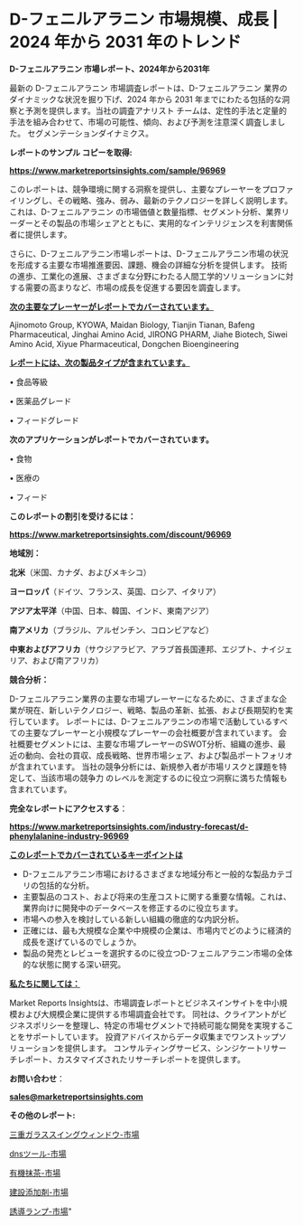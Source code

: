 # D-フェニルアラニン 市場規模、成長 | 2024 年から 2031 年のトレンド

<strong>D-フェニルアラニン 市場レポート、2024年から2031年</strong>

最新の D-フェニルアラニン 市場調査レポートは、D-フェニルアラニン 業界のダイナミックな状況を掘り下げ、2024 年から 2031 年までにわたる包括的な洞察と予測を提供します。当社の調査アナリスト チームは、定性的手法と定量的手法を組み合わせて、市場の可能性、傾向、および予測を注意深く調査しました。 セグメンテーションダイナミクス。



<strong>レポートのサンプル コピーを取得:</strong> <a href=https://www.marketreportsinsights.com/sample/96969>

<strong><u>https://www.marketreportsinsights.com/sample/96969</u></strong></a>

このレポートは、競争環境に関する洞察を提供し、主要なプレーヤーをプロファイリングし、その戦略、強み、弱み、最新のテクノロジーを詳しく説明します。 これは、D-フェニルアラニン の市場価値と数量指標、セグメント分析、業界リーダーとその製品の市場シェアとともに、実用的なインテリジェンスを利害関係者に提供します。

さらに、D-フェニルアラニン市場レポートは、D-フェニルアラニン市場の状況を形成する主要な市場推進要因、課題、機会の詳細な分析を提供します。 技術の進歩、工業化の進展、さまざまな分野にわたる人間工学的ソリューションに対する需要の高まりなど、市場の成長を促進する要因を調査します。



<strong><u>次の主要なプレーヤーがレポートでカバーされています。</u></strong>

Ajinomoto Group, KYOWA, Maidan Biology, Tianjin Tianan, Bafeng Pharmaceutical, Jinghai Amino Acid, JIRONG PHARM, Jiahe Biotech, Siwei Amino Acid, Xiyue Pharmaceutical, Dongchen Bioengineering



<strong><u><b>レポートには、次の製品タイプが含まれています。</b></u></strong>

• 食品等級

• 医薬品グレード

• フィードグレード



<strong><b>次のアプリケーションがレポートでカバーされています。</b></strong>

• 食物

• 医療の

• フィード



<strong><b>このレポートの割引を受けるには：</b></strong><a href=https://www.marketreportsinsights.com/discount/96969>

<strong><u>https://www.marketreportsinsights.com/discount/96969</u></strong></a>



<strong>地域別：</strong>



<strong>北米</strong>（米国、カナダ、およびメキシコ）



<strong>ヨーロッパ</strong>（ドイツ、フランス、英国、ロシア、イタリア）



<strong>アジア太平洋</strong>（中国、日本、韓国、インド、東南アジア）



<strong>南アメリカ</strong>（ブラジル、アルゼンチン、コロンビアなど）



<strong>中東およびアフリカ</strong>（サウジアラビア、アラブ首長国連邦、エジプト、ナイジェリア、および南アフリカ）



<strong>競合分析：</strong>

D-フェニルアラニン業界の主要な市場プレーヤーになるために、さまざまな企業が現在、新しいテクノロジー、戦略、製品の革新、拡張、および長期契約を実行しています。 レポートには、D-フェニルアラニンの市場で活動しているすべての主要なプレーヤーと小規模なプレーヤーの会社概要が含まれています。 会社概要セグメントには、主要な市場プレーヤーのSWOT分析、組織の進歩、最近の動向、会社の買収、成長戦略、世界市場シェア、および製品ポートフォリオが含まれています。 当社の競争分析には、新規参入者が市場リスクと課題を特定して、当該市場の競争力 のレベルを測定するのに役立つ洞察に満ちた情報も含まれています。



<strong>完全なレポートにアクセスする</strong>：

<a href=https://www.marketreportsinsights.com/industry-forecast/d-phenylalanine-industry-96969>

<strong><u>https://www.marketreportsinsights.com/industry-forecast/d-phenylalanine-industry-96969</u></strong></a>



<strong><u><b>このレポートでカバーされているキーポイントは</b></u></strong>
<ul>
  <li>D-フェニルアラニン市場におけるさまざまな地域分布と一般的な製品カテゴリの包括的な分析。</li>
  <li>主要製品のコスト、および将来の生産コストに関する重要な情報。これは、業界向けに開発中のデータベースを修正するのに役立ちます。</li>
  <li>市場への参入を検討している新しい組織の徹底的な内訳分析。</li>
  <li>正確には、最も大規模な企業や中規模の企業は、市場内でどのように経済的成長を遂げているのでしょうか。</li>
  <li>製品の発売とレビューを選択するのに役立つD-フェニルアラニン市場の全体的な状態に関する深い研究。</li>
</ul>


<strong><u><b>私たちに関しては：</b></u></strong>

Market Reports Insightsは、市場調査レポートとビジネスインサイトを中小規模および大規模企業に提供する市場調査会社です。 同社は、クライアントがビジネスポリシーを整理し、特定の市場セグメントで持続可能な開発を実現することをサポートしています。 投資アドバイスからデータ収集までワンストップソリューションを提供します。 コンサルティングサービス、シンジケートリサーチレポート、カスタマイズされたリサーチレポートを提供します。



<strong><b>お問い合わせ</b></strong>：

<a href=mailto:sales@marketreportsinsights.com>

<strong><u>sales@marketreportsinsights.com</u></strong></a>



<strong>その他のレポート:</strong>

<a href=https://www.linkedin.com/pulse/三重ガラススイングウィンドウ-市場-2030-年までの需要に焦点を当てた-lo7ff/>三重ガラススイングウィンドウ-市場</a>

<a href=https://www.linkedin.com/pulse/dnsツール-市場-2023-総利益と主要ベンダー-2030-trend-tracking-toolbox-24-analysis-vu80f/>dnsツール-市場</a>

<a href=https://www.linkedin.com/pulse/有機抹茶-市場-2023-年のダイナミクスとビジネストレンド-2030-pr-news-hub-rk9if/>有機抹茶-市場</a>

<a href=https://www.linkedin.com/pulse/建設添加剤-市場-2023-収益と成長ドライバー-2030-consumer-connection-collective-360-0j6cf/>建設添加剤-市場</a>

<a href=https://www.linkedin.com/pulse/誘導ランプ-市場-2023-swot-分析と最新イノベーション-2030-im4if/>誘導ランプ-市場</a>"
